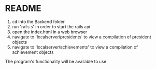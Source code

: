 # README

1) cd into the Backend folder
2) run 'rails s' in order to start the rails api
3) open the index.html in a web browser
4) navigate to 'localserver/presidents' to view a compilation of president objects
5) navigate to 'localserver/achievements' to view a compilation of achievement objects

The program's functionality will be available to use.